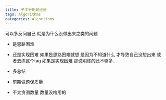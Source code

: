 ```yaml
---
title: 子丰哥刷题经验
tags: Algorithms
categories: Algorithms
---
```


可以多反问自己
就是为什么没做出来之类的问题
* 是思路困难
* 还是实现困难
如果是思路困难就想 是因为不知道什么 才导致自己没想出来
或者去练这个tag
如果是实现困难
那说明练的还不够多..



* 多总结
* 前期做题保质量
* 不太贪图数量 数量没啥用的